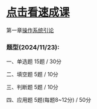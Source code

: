 
# <a href="https://www.acfun.cn/v/ac46486585" target="_blank">点击看速成课</a>

第一章[操作系统引论](../操作系统/操作系统引论/操作系统概念.md)

### 题型(2024/11/23):

一、单选题 15题 / 30分

二、填空题 5题 / 10分

三、判断题 5题 / 10分

四、应用题 5题(每题8~12分) / 50分

